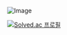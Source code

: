 ![Image](https://github.com/user-attachments/assets/5b90260d-3d5e-4122-94b6-c2ba33d5a7f2)


[![Solved.ac
프로필](http://mazassumnida.wtf/api/v2/generate_badge?boj={정환승})](https://solved.ac/{jfs8566})
<!--
**hwanseung251/hwanseung251** is a ✨ _special_ ✨ repository because its `README.md` (this file) appears on your GitHub profile.

Here are some ideas to get you started:

- 🔭 I’m currently working on ...
- 🌱 I’m currently learning ...
- 👯 I’m looking to collaborate on ...
- 🤔 I’m looking for help with ...
- 💬 Ask me about ...
- 📫 How to reach me: ...
- 😄 Pronouns: ...
- ⚡ Fun fact: ...
-->
